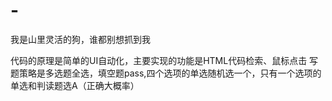# -
我是山里灵活的狗，谁都别想抓到我

代码的原理是简单的UI自动化，主要实现的功能是HTML代码检索、鼠标点击
写题策略是多选题全选，填空题pass,四个选项的单选随机选一个，只有一个选项的单选和判读题选A（正确大概率）
